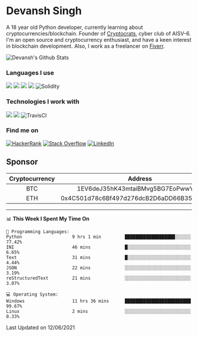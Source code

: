 # Devansh Singh

A 18 year old Python developer, currently learning about cryptocurrencies/blockchain. Founder of [Cryptocrats](https://github.com/crypto-crats), cyber club of AISV-6. I'm an open source and cryptocurrency enthusiast, and have a keen interest in blockchain development. Also, I work as a freelancer on [Fiverr](https://www.fiverr.com/devansh3712).


![Devansh's Github Stats](https://github-readme-stats.vercel.app/api?username=Devansh3712&show_icons=true&theme=dracula)


### Languages I use

<img src="https://img.shields.io/badge/python%20-%2314354C.svg?&style=for-the-badge&logo=python&logoColor=white"/> <img src="https://img.shields.io/badge/c++%20-%2300599C.svg?&style=for-the-badge&logo=c%2B%2B&ogoColor=white"/> <img src="https://img.shields.io/badge/markdown-%23000000.svg?&style=for-the-badge&logo=markdown&logoColor=white"/> <img src="https://camo.githubusercontent.com/4524c09f8c821218b3c602e3e5a222ce00c290c2f87e264b40f398a6b486bd91/68747470733a2f2f696d672e736869656c64732e696f2f62616467652f6d7973716c2d2532333030303030662e7376673f267374796c653d666f722d7468652d6261646765266c6f676f3d6d7973716c266c6f676f436f6c6f723d7768697465"/> <img alt="Solidity" src="https://img.shields.io/badge/-solidity-363636?logo=solidity&logoColor=white&style=for-the-badge"/>


### Technologies I work with

<img src="https://img.shields.io/badge/git%20-%23F05033.svg?&style=for-the-badge&logo=git&logoColor=white"/> <img src="https://img.shields.io/badge/github%20-%23121011.svg?&style=for-the-badge&logo=github&logoColor=white"/> <img alt="TravisCI" src="https://img.shields.io/badge/travisci%20-%232B2F33.svg?&style=for-the-badge&logo=travis&logoColor=white"/>


### Find me on

<a href="https://www.hackerrank.com/devanshamity"><img alt="HackerRank" src="https://img.shields.io/badge/-Hackerrank-2EC866?style=for-the-badge&logo=HackerRank&logoColor=white"/></a> <a href="https://stackoverflow.com/users/13722027/devansh-singh"><img alt="Stack Overflow" src="https://img.shields.io/badge/-Stack%20overflow-FE7A16?style=for-the-badge&logo=stack-overflow&logoColor=white"/></a> 	<a href = "https://www.linkedin.com/in/devanshsingh3/"><img alt="LinkedIn" src="https://img.shields.io/badge/linkedin%20-%230077B5.svg?&style=for-the-badge&logo=linkedin&logoColor=white"/></a>


## Sponsor

|Cryptocurrency|Address|
|:------------:|:-----:|
|BTC|1EV6deJ35hK43mtaiBMvg5BG7EoPwwYtZq|
|ETH|0x4C501d78c6Bf497d276dcB2D6aDD66B351CcDb85|

---

<!--START_SECTION:waka-->
📊 **This Week I Spent My Time On** 

```text
💬 Programming Languages: 
Python                   9 hrs 1 min         ███████████████████░░░░░░   77.42% 
INI                      46 mins             █░░░░░░░░░░░░░░░░░░░░░░░░   6.65% 
Text                     31 mins             █░░░░░░░░░░░░░░░░░░░░░░░░   4.44% 
JSON                     22 mins             ░░░░░░░░░░░░░░░░░░░░░░░░░   3.19% 
reStructuredText         21 mins             ░░░░░░░░░░░░░░░░░░░░░░░░░   3.07%

💻 Operating System: 
Windows                  11 hrs 36 mins      █████████████████████████   99.67% 
Linux                    2 mins              ░░░░░░░░░░░░░░░░░░░░░░░░░   0.33%

```


 Last Updated on 12/06/2021
<!--END_SECTION:waka-->
